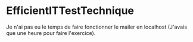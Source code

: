﻿# EfficientITTestTechnique
 
 Je n'ai pas eu le temps de faire fonctionner le mailer en localhost (J'avais que une heure pour faire l'exercice).
